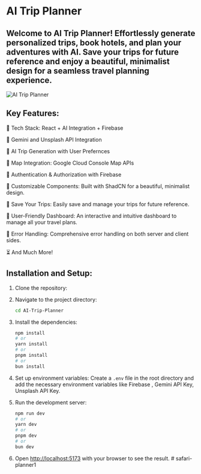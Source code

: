 # AI Trip Planner 

## Welcome to AI Trip Planner! Effortlessly generate personalized trips, book hotels, and plan your adventures with AI. Save your trips for future reference and enjoy a beautiful, minimalist design for a seamless travel planning experience. 

![AI Trip Planner](https://github.com/user-attachments/assets/f43d4a07-0774-4518-8a3c-83ad4b62ad38)


## Key Features:
🌟 Tech Stack: React + AI Integration + Firebase

🔮 Gemini and Unsplash API Integration

🎒 AI Trip Generation with User Prefernces

📍 Map Integration: Google Cloud Console Map APIs

🔐 Authentication & Authorization with Firebase

🎨 Customizable Components: Built with ShadCN for a beautiful, minimalist design.

💾 Save Your Trips: Easily save and manage your trips for future reference.

🚀 User-Friendly Dashboard: An interactive and intuitive dashboard to manage all your travel plans.

🐞 Error Handling: Comprehensive error handling on both server and client sides.

⏳ And Much More!



## Installation and Setup:

1. Clone the repository:

2. Navigate to the project directory:
    ```bash
    cd AI-Trip-Planner
    ```

3. Install the dependencies:
    ```bash
    npm install
    # or
    yarn install
    # or
    pnpm install
    # or
    bun install
    ```

4. Set up environment variables:
    Create a `.env` file in the root directory and add the necessary environment variables like Firebase , Gemini API Key, Unsplash API Key.

5. Run the development server:
    ```bash
    npm run dev
    # or
    yarn dev
    # or
    pnpm dev
    # or
    bun dev
    ```

6. Open [http://localhost:5173](http://localhost:5173) with your browser to see the result.
#   s a f a r i - p l a n n e r 1 
 
 
